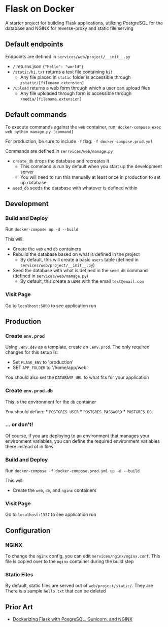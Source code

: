 # Flask on Docker

A starter project for building Flask applications, utilizing PostgreSQL for the database and NGINX for reverse-proxy and static file serving

## Default endpoints
Endpoints are defined in `services/web/project/__init__.py`

* `/` returns json `{"hello": "world"}`
* `/static/hi.txt` returns a text file containing `hi!`
    * Any file placed in `static` folder is accessible through `/static/[filename.extension]`
* `/upload` returns a web form through which a user can upload files
    * Any file uploaded through form is accessible through `/media/[filename.extension]`

## Default commands
To execute commands against the `web` container, run: `docker-compose exec web python manage.py [command]`

For production, be sure to include `-f` flag: `-f docker-compose.prod.yml`

Commands are defined in `serrvices/web/manage.py`

* `create_db` drops the database and recreates it
    * This command is run by default when you start up the development server
    * You will need to run this manually at least once in production to set up database
* `seed_db` seeds the database with whatever is defined within

## Development

### Build and Deploy
Run `docker-compose up -d --build`

This will:
* Create the `web` and `db` containers
* Rebuild the database based on what is defined in the project
    * By default, this will create a basic `users` table (defined in `services/web/project/__init__.py`)
* Seed the database with what is defined in the `seed_db` command (defined in `services/web/manage.py`)
    * By default, this create a user with the email `test@email.com`


### Visit Page
Go to `localhost:5000` to see application run

## Production

### Create `env.prod`
Using `.env.dev` as a template, create an `.env.prod`. The only required changes for this setup is:
* Set `FLASK_ENV` to 'production'
* SET `APP_FOLDER` to '/home/app/web'

You should also set the `DATABASE_URL` to what fits for your application

### Create `env.prod.db`
This is the environment for the `db` container

You should define:
    * `POSTGRES_USER`
    * `POSTGRES_PASSWORD`
    * `POSTGRES_DB`

### ... or don't!
Of course, if you are deploying to an environment that manages your environment variables, you can define the required environment variables there instead of in files

### Build and Deploy
Run `docker-compose -f docker-compose.prod.yml up -d --build`

This will:
* Create the `web`, `db`, and `nginx` containers

### Visit Page
Go to `localhost:1337` to see application run

## Configuration

### NGINX
To change the `nginx` config, you can edit `services/nginx/nginx.conf`. This file is copied over to the `nginx` container during the build step

### Static Files
By default, static files are served out of `web/project/static/`. They are There is a sample `hello.txt` that can be deleted

## Prior Art
* [Dockerizing Flask with PosgreSQL, Gunicorn, and NGINX](https://testdriven.io/blog/dockerizing-flask-with-posgres-gunicorn-and-nginx/)
